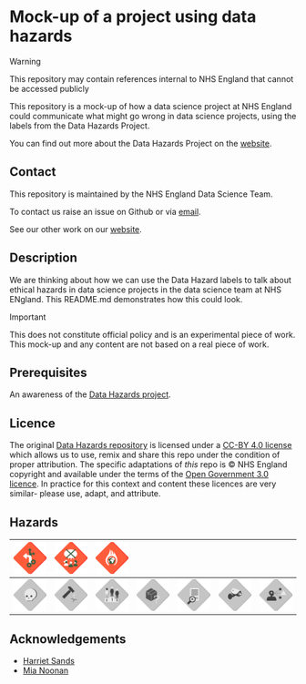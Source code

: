 # Mock-up of a project using data hazards

> [!WARNING]
> This repository may contain references internal to NHS England that cannot be accessed publicly

This repository is a mock-up of how a data science project at NHS England could communicate what might go wrong in data science projects, using the labels from the Data Hazards Project.

You can find out more about the Data Hazards Project on the [website][dh-site].

## Contact

This repository is maintained by the NHS England Data Science Team.

To contact us raise an issue on Github or via [email][mail].

See our other work on our [website][nhs-ds-site].

## Description

We are thinking about how we can use the Data Hazard labels to talk about ethical hazards in data science projects in the data science team at NHS ENgland. This README.md demonstrates how this could look.

> [!IMPORTANT]
> This does not constitute official policy and is an experimental piece of work. This mock-up and any content are not based on a real piece of work.

## Prerequisites

An awareness of the [Data Hazards project][dh-site].

## Licence

The original [Data Hazards repository][dh-repo] is licensed under a [CC-BY 4.0 license][dh-licence] which allows us to use, remix and share this repo under the condition of proper attribution. The specific adaptations of _this_ repo is © NHS England copyright and available under the terms of the [Open Government 3.0 licence](https://www.nationalarchives.gov.uk/doc/open-government-licence/version/3/). In practice for this context and content these licences are very similar- please use, adapt, and attribute.

## Hazards

| [<img src="./images/colour/automates-decision-making.png" alt="Hazard: Automates Decision Making" width="200"/>](./docs/hazards/automates-decision-making.md) | [<img src="./images/colour/lacks-community.png" alt="Hazard: Lacks Community Involvement" width="200"/>](./docs/hazards/lacks-community-involvement.md) | [<img src="./images/colour/environment.png" alt="Hazard: High Environmental Cost" width="200"/>](./docs/hazards/high-environmental-cost.md) | | | | |
|:-:|:-:|:-:|:-:|:-:|:-:|:-:|
| [<img src="./images/greyscale/direct-harm-bw.png" alt="Hazard: May Cause Direct Harm" width="200"/>](./docs/hazards/direct-harm.md) | [<img src="./images/greyscale/misuse-bw.png" alt="Hazard: Danger of Misuse" width="200"/>](./docs/hazards/danger-of-misuse.md) | [<img src="./images/greyscale/classifies-people-bw.png" alt="Hazard: Ranks or Classifies People" width="200"/>](./docs/hazards/ranks-classifies.md) | [<img src="./images/greyscale/difficult-to-understand-bw.png" alt="Hazard: Difficult to Understand" width="200"/>](./docs/hazards/difficult-to-understand.md) | [<img src="./images/greyscale/lacks-informed-consent-bw.png" alt="Hazard: Lacks Informed Consent" width="200"/>](./docs/hazards/lacks-informed-consent.md) | [<img src="./images/greyscale/privacy-bw.png" alt="Hazard: Risk to Privacy" width="200"/>](./docs/hazards/risk-to-privacy.md) | [<img src="./images/greyscale/reinforce-bias-bw.png" alt="Hazard: Reinforces Existing Bias" width="200"/>](./docs/hazards/reinforces-biases.md) |

## Acknowledgements

* [Harriet Sands](https://github.com/harrietrs)
* [Mia Noonan](https://github.com/amelianoonan1-nhs)

[dh-site]: https://datahazards.com/about.html
[dh-repo]: https://github.com/very-good-science/data-hazards
[dh-licence]: https://github.com/very-good-science/data-hazards/blob/main/LICENSE.md
[mail]: mailto@datascience.nhs.net
[nhs-ds-site]: https://nhsengland.github.io/datascience/
